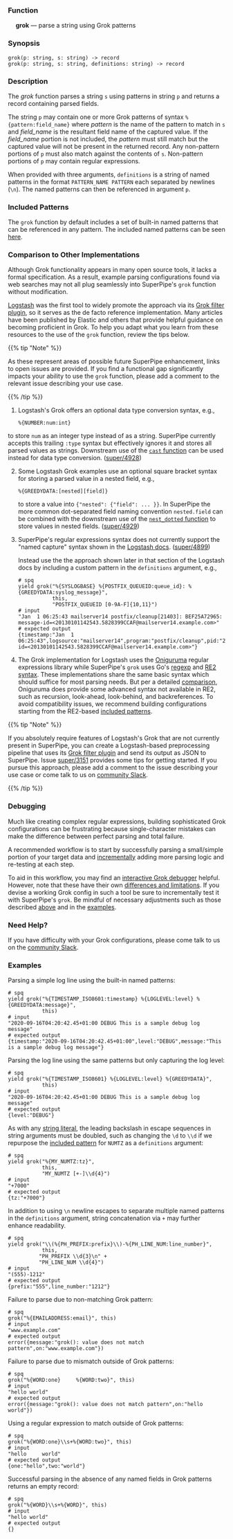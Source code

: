 ### Function

&emsp; **grok** &mdash; parse a string using Grok patterns

### Synopsis

```
grok(p: string, s: string) -> record
grok(p: string, s: string, definitions: string) -> record
```

### Description

The _grok_ function parses a string `s` using patterns in string `p` and
returns a record containing parsed fields.

The string `p` may contain one or more Grok patterns of syntax
`%{pattern:field_name}` where _pattern_ is the name of the pattern to match in
`s` and _field_name_ is the resultant field name of the captured value. If the
_field_name_ portion is not included, the _pattern_ must still match but the
captured value will not be present in the returned record. Any non-pattern
portions of `p` must also match against the contents of `s`. Non-pattern
portions of `p` may contain regular expressions.

When provided with three arguments, `definitions` is a string
of named patterns in the format `PATTERN_NAME PATTERN` each separated by
newlines (`\n`). The named patterns can then be referenced in argument `p`.

### Included Patterns

The `grok` function by default includes a set of built-in named patterns
that can be referenced in any pattern. The included named patterns can be seen
[here](https://raw.githubusercontent.com/brimdata/super/main/pkg/grok/base.go).

### Comparison to Other Implementations

Although Grok functionality appears in many open source tools, it lacks a
formal specification. As a result, example parsing configurations found via
web searches may not all plug seamlessly into SuperPipe's `grok` function without
modification.

[Logstash](https://www.elastic.co/logstash) was the first tool to widely
promote the approach via its
[Grok filter plugin](https://www.elastic.co/guide/en/logstash/current/plugins-filters-grok.html),
so it serves as the de facto reference implementation. Many articles have
been published by Elastic and others that provide helpful guidance on becoming
proficient in Grok. To help you adapt what you learn from these resources to
the use of the `grok` function, review the tips below.

{{% tip "Note" %}}

As these represent areas of possible future SuperPipe enhancement, links to open
issues are provided. If you find a functional gap significantly impacts your
ability to use the `grok` function, please add a comment to the relevant
issue describing your use case.

{{% /tip %}}

1. Logstash's Grok offers an optional data type conversion syntax,
   e.g.,
   ```
   %{NUMBER:num:int}
   ```
  to store `num` as an integer type instead of as a
  string. SuperPipe currently accepts this trailing `:type` syntax but effectively
  ignores it and stores all parsed values as strings. Downstream use of the
  [`cast` function](cast.md) can be used instead for data type conversion.
  ([super/4928](https://github.com/brimdata/super/issues/4928))

2. Some Logstash Grok examples use an optional square bracket syntax for
   storing a parsed value in a nested field, e.g.,
   ```
   %{GREEDYDATA:[nested][field]}
   ```
   to store a value into `{"nested": {"field": ... }}`. In SuperPipe the more common
   dot-separated field naming convention `nested.field` can be combined
   with the downstream use of the [`nest_dotted` function](nest_dotted.md) to
   store values in nested fields.
   ([super/4929](https://github.com/brimdata/super/issues/4929))

3. SuperPipe's regular expressions syntax does not currently support the
   "named capture" syntax shown in the
   [Logstash docs](https://www.elastic.co/guide/en/logstash/current/plugins-filters-grok.html#_custom_patterns).
   ([super/4899](https://github.com/brimdata/super/issues/4899))

   Instead use the the approach shown later in that section of the Logstash
   docs by including a custom pattern in the `definitions` argument, e.g.,

   ```mdtest-spq {data-layout="stacked"}
   # spq
   yield grok("%{SYSLOGBASE} %{POSTFIX_QUEUEID:queue_id}: %{GREEDYDATA:syslog_message}",
              this,
              "POSTFIX_QUEUEID [0-9A-F]{10,11}")
   # input
   "Jan  1 06:25:43 mailserver14 postfix/cleanup[21403]: BEF25A72965: message-id=<20130101142543.5828399CCAF@mailserver14.example.com>"
   # expected output
   {timestamp:"Jan  1 06:25:43",logsource:"mailserver14",program:"postfix/cleanup",pid:"21403",queue_id:"BEF25A72965",syslog_message:"message-id=<20130101142543.5828399CCAF@mailserver14.example.com>"}
   ```

4. The Grok implementation for Logstash uses the
   [Oniguruma](https://github.com/kkos/oniguruma) regular expressions library
   while SuperPipe's `grok` uses Go's [regexp](https://pkg.go.dev/regexp) and
   [RE2 syntax](https://github.com/google/re2/wiki/Syntax). These
   implementations share the same basic syntax which should suffice for most
   parsing needs. But per a detailed
   [comparison](https://en.wikipedia.org/wiki/Comparison_of_regular_expression_engines),
   Oniguruma does provide some advanced syntax not available in RE2,
   such as recursion, look-ahead, look-behind, and backreferences. To
   avoid compatibility issues, we recommend building configurations starting
   from the RE2-based [included patterns](#included-patterns).

{{% tip "Note" %}}

If you absolutely require features of Logstash's Grok that are not currently
present in SuperPipe, you can create a Logstash-based preprocessing
pipeline that uses its
[Grok filter plugin](https://www.elastic.co/guide/en/logstash/current/plugins-filters-grok.html)
and send its output as JSON to SuperPipe. Issue
[super/3151](https://github.com/brimdata/super/issues/3151) provides some tips for
getting started. If you pursue this approach, please add a comment to the
issue describing your use case or come talk to us on
[community Slack](https://www.brimdata.io/join-slack/).

{{% /tip %}}

### Debugging

Much like creating complex regular expressions, building sophisticated Grok
configurations can be frustrating because single-character mistakes can make
the difference between perfect parsing and total failure.

A recommended workflow is to start by successfully parsing a small/simple
portion of your target data and
[incrementally](https://www.elastic.co/blog/slow-and-steady-how-to-build-custom-grok-patterns-incrementally)
adding more parsing logic and re-testing at each step.

To aid in this workflow, you may find an
[interactive Grok debugger](https://grokdebugger.com/) helpful. However, note
that these have their own
[differences and limitations](https://github.com/cjslack/grok-debugger).
If you devise a working Grok config in such a tool be sure to incrementally
test it with SuperPipe's `grok`. Be mindful of necessary adjustments such as those
described [above](#comparison-to-other-implementations) and in the [examples](#examples).

### Need Help?

If you have difficulty with your Grok configurations, please come talk to us
on the [community Slack](https://www.brimdata.io/join-slack/).

### Examples

Parsing a simple log line using the built-in named patterns:
```mdtest-spq {data-layout="stacked"}
# spq
yield grok("%{TIMESTAMP_ISO8601:timestamp} %{LOGLEVEL:level} %{GREEDYDATA:message}",
           this)
# input
"2020-09-16T04:20:42.45+01:00 DEBUG This is a sample debug log message"
# expected output
{timestamp:"2020-09-16T04:20:42.45+01:00",level:"DEBUG",message:"This is a sample debug log message"}
```

Parsing the log line using the same patterns but only capturing the log level:
```mdtest-spq {data-layout="stacked"}
# spq
yield grok("%{TIMESTAMP_ISO8601} %{LOGLEVEL:level} %{GREEDYDATA}",
           this)
# input
"2020-09-16T04:20:42.45+01:00 DEBUG This is a sample debug log message"
# expected output
{level:"DEBUG"}
```

As with any [string literal](../expressions.md#literals), the
leading backslash in escape sequences in string arguments must be doubled,
such as changing the `\d` to `\\d` if we repurpose the
[included pattern](#included-patterns) for `NUMTZ` as a `definitions` argument:

```mdtest-spq
# spq
yield grok("%{MY_NUMTZ:tz}",
           this,
           "MY_NUMTZ [+-]\\d{4}")
# input
"+7000"
# expected output
{tz:"+7000"}
```

In addition to using `\n` newline escapes to separate multiple named patterns
in the `definitions` argument, string concatenation via `+` may further enhance
readability.

```mdtest-spq {data-layout="stacked"}
# spq
yield grok("\\(%{PH_PREFIX:prefix}\\)-%{PH_LINE_NUM:line_number}",
           this,
          "PH_PREFIX \\d{3}\n" +
          "PH_LINE_NUM \\d{4}")
# input
"(555)-1212"
# expected output
{prefix:"555",line_number:"1212"}
```

Failure to parse due to non-matching Grok pattern:

```mdtest-spq {data-layout="stacked"}
# spq
grok("%{EMAILADDRESS:email}", this)
# input
"www.example.com"
# expected output
error({message:"grok(): value does not match pattern",on:"www.example.com"})
```

Failure to parse due to mismatch outside of Grok patterns:

```mdtest-spq {data-layout="stacked"}
# spq
grok("%{WORD:one}     %{WORD:two}", this)
# input
"hello world"
# expected output
error({message:"grok(): value does not match pattern",on:"hello world"})
```

Using a regular expression to match outside of Grok patterns:
```mdtest-spq
# spq
grok("%{WORD:one}\\s+%{WORD:two}", this)
# input
"hello     world"
# expected output
{one:"hello",two:"world"}
```

Successful parsing in the absence of any named fields in Grok patterns returns
an empty record:
```mdtest-spq {data-layout="stacked"}
# spq
grok("%{WORD}\\s+%{WORD}", this)
# input
"hello world"
# expected output
{}
```
